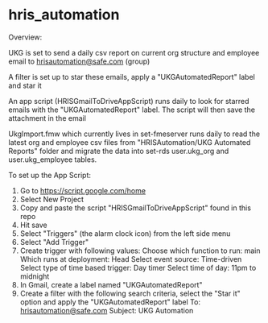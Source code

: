 # hris_automation

Overview: 

UKG is set to send a daily csv report on current org structure and employee email to hrisautomation@safe.com (group)

A filter is set up to star these emails, apply a "UKGAutomatedReport" label and star it

An app script (HRISGmailToDriveAppScript) runs daily to look for starred emails with the "UKGAutomatedReport" label. The script will then save the attachment in the email

UkgImport.fmw which currently lives in set-fmeserver runs daily to read the latest org and employee csv files from "HRISAutomation/UKG Automated Reports" folder and migrate the data into set-rds user.ukg_org and user.ukg_employee tables.

To set up the App Script: 
1) Go to https://script.google.com/home
2) Select New Project
3) Copy and paste the script "HRISGmailToDriveAppScript" found in this repo
4) Hit save
5) Select "Triggers" (the alarm clock icon) from the left side menu
6) Select "Add Trigger"
7) Create trigger with following values:
Choose which function to run: main
Which runs at deployment: Head
Select event source: Time-driven
Select type of time based trigger: Day timer
Select time of day: 11pm to midnight
8) In Gmail, create a label named "UKGAutomatedReport"
9) Create a filter with the following search criteria, select the "Star it" option and apply the "UKGAutomatedReport" label
To: hrisautomation@safe.com
Subject: UKG Automation